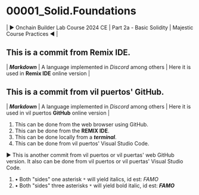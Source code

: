 # 00001_Solid.Foundations
| ► Onchain Builder Lab Course 2024 CE | Part 2a - Basic Solidity | Majestic Course Practices ◄ |

## This is a commit from Remix IDE.

| ***Markdown*** | A language implemented in *Discord* among others | Here it is used in **Remix IDE** online version |

## This is a commit from vil puertos' GitHub.

| ***Markdown*** | A language implemented in *Discord* among others | Here it is used in vil puertos **GitHub** online version |
1. This can be done from the web browser using GitHub.
2. This can be done from the **REMIX IDE**.
3. This can be done locally from a ***terminal***.
4. This can be done from vil puertos' Visual Studio Code.

► This is another commit from vil puertos or vil puertas' web GitHub version. It also can be done from vil puertos or vil puertas' Visual Studio Code.

1. • Both "sides" one asterisk `*` will yield italics, id est: *FAMO*
2. • Both "sides" three asterisks `*` will yield bold italic, id est: ***FAMO***
